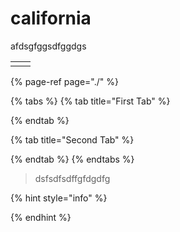 # california

afdsgfggsdfggdgs

|  |  |
| :--- | :--- |
|  |  |

{% page-ref page="./" %}







{% tabs %}
{% tab title="First Tab" %}

{% endtab %}

{% tab title="Second Tab" %}

{% endtab %}
{% endtabs %}



> dsfsdfsdffgfdgdfg

{% hint style="info" %}

{% endhint %}

